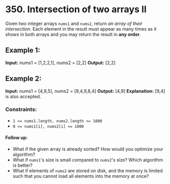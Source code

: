 ﻿# 350. Intersection of two arrays II

Given two integer arrays  `nums1`  and  `nums2`, return  _an array of their intersection_. Each element in the result must appear as many times as it shows in both arrays and you may return the result in  **any order**.

## Example 1:

**Input:** nums1 = [1,2,2,1], nums2 = [2,2]
**Output:** [2,2]

## Example 2:

**Input:** nums1 = [4,9,5], nums2 = [9,4,9,8,4]
**Output:** [4,9]
**Explanation:** [9,4] is also accepted.

### Constraints:

-   `1 <= nums1.length, nums2.length <= 1000`
-   `0 <= nums1[i], nums2[i] <= 1000`

#### Follow up:

-   What if the given array is already sorted? How would you optimize your algorithm?
-   What if  `nums1`'s size is small compared to  `nums2`'s size? Which algorithm is better?
-   What if elements of  `nums2`  are stored on disk, and the memory is limited such that you cannot load all elements into the memory at once?
